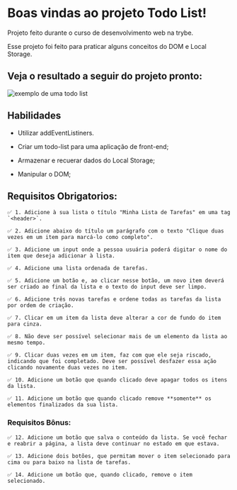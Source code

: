 # Boas vindas ao projeto Todo List!
  Projeto feito durante o curso de desenvolvimento web na trybe.

  Esse projeto foi feito para praticar alguns conceitos do DOM e Local Storage.

## Veja o resultado a seguir do projeto pronto:
  ![exemplo de uma todo list](./todo-list-example.gif)

## Habilidades
  - Utilizar addEventListiners.

  - Criar um todo-list para uma aplicação de front-end;

  - Armazenar e recuerar dados do Local Storage;

  - Manipular o DOM;

## Requisitos Obrigatorios:

    ✅ 1. Adicione à sua lista o título "Minha Lista de Tarefas" em uma tag `<header>`.

    ✅ 2. Adicione abaixo do título um parágrafo com o texto "Clique duas vezes em um item para marcá-lo como completo".

    ✅ 3. Adicione um input onde a pessoa usuária poderá digitar o nome do item que deseja adicionar à lista.

    ✅ 4. Adicione uma lista ordenada de tarefas.

    ✅ 5. Adicione um botão e, ao clicar nesse botão, um novo item deverá ser criado ao final da lista e o texto do input deve ser limpo.

    ✅ 6. Adicione três novas tarefas e ordene todas as tarefas da lista por ordem de criação.

    ✅ 7. Clicar em um item da lista deve alterar a cor de fundo do item para cinza.

    ✅ 8. Não deve ser possível selecionar mais de um elemento da lista ao mesmo tempo.

    ✅ 9. Clicar duas vezes em um item, faz com que ele seja riscado, indicando que foi completado. Deve ser possível desfazer essa ação clicando novamente duas vezes no item.

    ✅ 10. Adicione um botão que quando clicado deve apagar todos os itens da lista.

    ✅ 11. Adicione um botão que quando clicado remove **somente** os elementos finalizados da sua lista.

### Requisitos Bônus:

    ✅ 12. Adicione um botão que salva o conteúdo da lista. Se você fechar e reabrir a página, a lista deve continuar no estado em que estava.

    ✅ 13. Adicione dois botões, que permitam mover o item selecionado para cima ou para baixo na lista de tarefas.

    ✅ 14. Adicione um botão que, quando clicado, remove o item selecionado.
